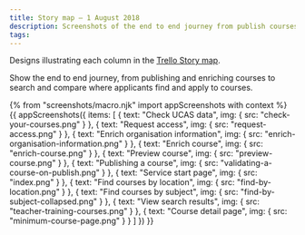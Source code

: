 ```yaml
---
title: Story map – 1 August 2018
description: Screenshots of the end to end journey from publish courses to search and compare.
tags:
---
```


Designs illustrating each column in the [Trello Story map](https://trello.com/b/9fCxMchD/bat-search-story-map).

Show the end to end journey, from publishing and enriching courses to search and compare where applicants find and apply to courses.

{% from "screenshots/macro.njk" import appScreenshots with context %}
{{ appScreenshots({
  items: [
    {
      text: "Check UCAS data",
      img: { src: "check-your-courses.png" }
    },
    {
      text: "Request access",
      img: { src: "request-access.png" }
    },
    {
      text: "Enrich organisation information",
      img: { src: "enrich-organisation-information.png" }
    },
    {
      text: "Enrich course",
      img: { src: "enrich-course.png" }
    },
    {
      text: "Preview course",
      img: { src: "preview-course.png" }
    },
    {
      text: "Publishing a course",
      img: { src: "validating-a-course-on-publish.png" }
    },
    {
      text: "Service start page",
      img: { src: "index.png" }
    },
    {
      text: "Find courses by location",
      img: { src: "find-by-location.png" }
    },
    {
      text: "Find courses by subject",
      img: { src: "find-by-subject-collapsed.png" }
    },
    {
      text: "View search results",
      img: { src: "teacher-training-courses.png" }
    },
    {
      text: "Course detail page",
      img: { src: "minimum-course-page.png" }
    }
  ]
}) }}
